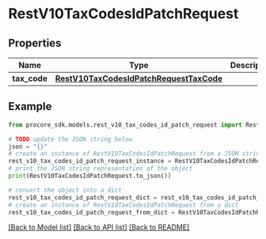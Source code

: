 # RestV10TaxCodesIdPatchRequest


## Properties

Name | Type | Description | Notes
------------ | ------------- | ------------- | -------------
**tax_code** | [**RestV10TaxCodesIdPatchRequestTaxCode**](RestV10TaxCodesIdPatchRequestTaxCode.md) |  | 

## Example

```python
from procore_sdk.models.rest_v10_tax_codes_id_patch_request import RestV10TaxCodesIdPatchRequest

# TODO update the JSON string below
json = "{}"
# create an instance of RestV10TaxCodesIdPatchRequest from a JSON string
rest_v10_tax_codes_id_patch_request_instance = RestV10TaxCodesIdPatchRequest.from_json(json)
# print the JSON string representation of the object
print(RestV10TaxCodesIdPatchRequest.to_json())

# convert the object into a dict
rest_v10_tax_codes_id_patch_request_dict = rest_v10_tax_codes_id_patch_request_instance.to_dict()
# create an instance of RestV10TaxCodesIdPatchRequest from a dict
rest_v10_tax_codes_id_patch_request_from_dict = RestV10TaxCodesIdPatchRequest.from_dict(rest_v10_tax_codes_id_patch_request_dict)
```
[[Back to Model list]](../README.md#documentation-for-models) [[Back to API list]](../README.md#documentation-for-api-endpoints) [[Back to README]](../README.md)


